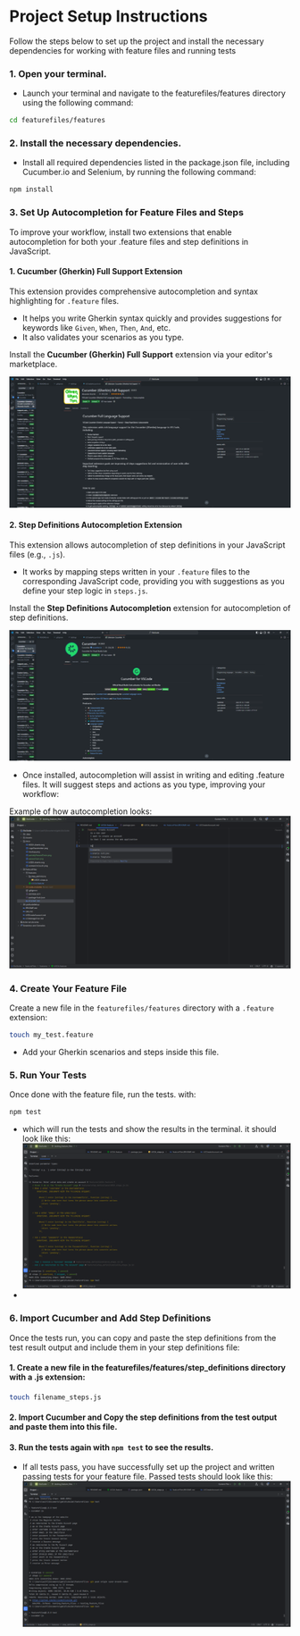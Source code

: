 # Project Setup Instructions

Follow the steps below to set up the project and install the necessary dependencies for working with feature files and running tests

### 1. Open your terminal.
- Launch your terminal and navigate to the featurefiles/features directory using the following command:
```bash
cd featurefiles/features
```
### 2. Install the necessary dependencies.
- Install all required dependencies listed in the package.json file, including Cucumber.io and Selenium, by running the following command:
```bash
npm install
```
### 3. Set Up Autocompletion for Feature Files and Steps

To improve your workflow, install two extensions that enable autocompletion for both your .feature files and step definitions in JavaScript.

#### 1. Cucumber (Gherkin) Full Support Extension
This extension provides comprehensive autocompletion and syntax highlighting for `.feature` files.

- It helps you write Gherkin syntax quickly and provides suggestions for keywords like `Given`, `When`, `Then`, `And`, etc.
- It also validates your scenarios as you type.

Install the **Cucumber (Gherkin) Full Support** extension via your editor's marketplace.

![Screenshot](/docs/cucumberFullSupport.png)

#### 2. Step Definitions Autocompletion Extension
This extension allows autocompletion of step definitions in your JavaScript files (e.g., `.js`).

- It works by mapping steps written in your `.feature` files to the corresponding JavaScript code, providing you with suggestions as you define your step logic in `steps.js`.

Install the **Step Definitions Autocompletion** extension for autocompletion of step definitions.

![Screenshot](/docs/cucumberExten.png)

- Once installed, autocompletion will assist in writing and editing .feature files. It will suggest steps and actions as you type, improving your workflow:

Example of how autocompletion looks: ![Screenshot](/docs/autocompletion.png)

### 4. Create Your Feature File

Create a new file in the `featurefiles/features` directory with a `.feature` extension:

```bash
touch my_test.feature
```
- Add your Gherkin scenarios and steps inside this file.
### 5. Run Your Tests
Once done with the feature file, run the tests. with:
```bash
npm test
```
- which will run the tests and show the results in the terminal. it should look like this:
![Screenshot](/docs/partiallyPassedTests.png)
- 
### 6. Import Cucumber and Add Step Definitions
Once the tests run, you can copy and paste the step definitions from the test result output and include them in your step definitions file:
#### 1. Create a new file in the featurefiles/features/step_definitions directory with a .js extension:
```bash
touch filename_steps.js
```
#### 2. Import Cucumber and Copy the step definitions from the test output and paste them into this file. 
#### 3. Run the tests again with `npm test` to see the results.
- If all tests pass, you have successfully set up the project and written passing tests for your feature file. Passed tests should look like this:
![Screenshot](/docs/passedTest.png)
 